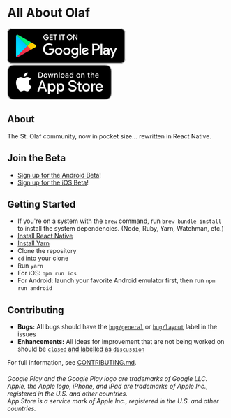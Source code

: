 # All About Olaf

[![Get it on Google Play](images/readme/get_google_play.svg)](https://play.google.com/store/apps/details?id=com.allaboutolaf)
[![Download on the App Store](images/readme/get_app_store.svg)](https://itunes.apple.com/us/app/all-about-olaf/id938588319)

## About

The St. Olaf community, now in pocket size… rewritten in React Native.

## Join the Beta

- [Sign up for the Android Beta](https://play.google.com/apps/testing/com.allaboutolaf)!
- [Sign up for the iOS Beta](https://boarding-aao.herokuapp.com)!

## Getting Started

- If you're on a system with the `brew` command, run `brew bundle install` to install the system dependencies. (Node, Ruby, Yarn, Watchman, etc.)
- [Install React Native](http://facebook.github.io/react-native/docs/getting-started.html#content)
- [Install Yarn](https://yarnpkg.com/en/docs/install)
- Clone the repository
- `cd` into your clone
- Run `yarn`
- For iOS: `npm run ios`
- For Android: launch your favorite Android emulator first, then run `npm run android`

## Contributing

- **Bugs:** All bugs should have the [`bug/general`](https://github.com/StoDevX/AAO-React-Native/labels/bug%2Fgeneral) or [`bug/layout`](https://github.com/StoDevX/AAO-React-Native/labels/bug%2Flayout) label in the issues
- **Enhancements:** All ideas for improvement that are not being worked on should be [`closed` and labelled as `discussion`](https://github.com/StoDevX/AAO-React-Native/issues?utf8=%E2%9C%93&q=is%3Aclosed%20is%3Aissue%20label%3Astatus%2Fdiscussion)

For full information, see [CONTRIBUTING.md](CONTRIBUTING.md).

<h6>Google Play and the Google Play logo are trademarks of Google LLC.<br>Apple, the Apple logo, iPhone, and iPad are trademarks of Apple Inc., registered in the U.S. and other countries.<br>App Store is a service mark of Apple Inc., registered in the U.S. and other countries.</h6>
